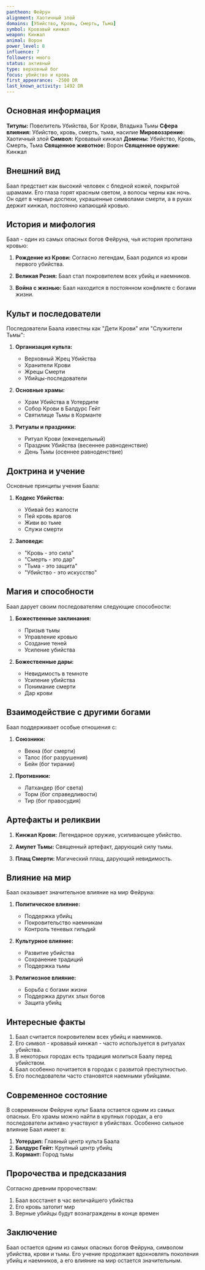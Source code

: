 ```yaml
---
pantheon: Фейрун
alignment: Хаотичный злой
domains: [Убийство, Кровь, Смерть, Тьма]
symbol: Кровавый кинжал
weapon: Кинжал
animal: Ворон
power_level: 8
influence: 7
followers: много
status: активный
type: верховный бог
focus: убийство и кровь
first_appearance: -2500 DR
last_known_activity: 1492 DR
---
```


## Основная информация

**Титулы:** Повелитель Убийства, Бог Крови, Владыка Тьмы
**Сфера влияния:** Убийство, кровь, смерть, тьма, насилие
**Мировоззрение:** Хаотичный злой
**Символ:** Кровавый кинжал
**Домены:** Убийство, Кровь, Смерть, Тьма
**Священное животное:** Ворон
**Священное оружие:** Кинжал

## Внешний вид

Баал предстает как высокий человек с бледной кожей, покрытой шрамами. Его глаза горят красным светом, а волосы черны как ночь. Он одет в черные доспехи, украшенные символами смерти, а в руках держит кинжал, постоянно капающий кровью.

## История и мифология

Баал - один из самых опасных богов Фейруна, чья история пропитана кровью:

1. **Рождение из Крови:** Согласно легендам, Баал родился из крови первого убийства.

2. **Великая Резня:** Баал стал покровителем всех убийц и наемников.

3. **Война с жизнью:** Баал находится в постоянном конфликте с богами жизни.

## Культ и последователи

Последователи Баала известны как "Дети Крови" или "Служители Тьмы":

1. **Организация культа:**

   - Верховный Жрец Убийства
   - Хранители Крови
   - Жрецы Смерти
   - Убийцы-последователи

2. **Основные храмы:**

   - Храм Убийства в Уотердипе
   - Собор Крови в Балдурс Гейт
   - Святилище Тьмы в Корманте

3. **Ритуалы и праздники:**
   - Ритуал Крови (еженедельный)
   - Праздник Убийства (весеннее равноденствие)
   - День Тьмы (осеннее равноденствие)

## Доктрина и учение

Основные принципы учения Баала:

1. **Кодекс Убийства:**

   - Убивай без жалости
   - Пей кровь врагов
   - Живи во тьме
   - Служи смерти

2. **Заповеди:**
   - "Кровь - это сила"
   - "Смерть - это дар"
   - "Тьма - это защита"
   - "Убийство - это искусство"

## Магия и способности

Баал дарует своим последователям следующие способности:

1. **Божественные заклинания:**

   - Призыв тьмы
   - Управление кровью
   - Создание теней
   - Усиление убийства

2. **Божественные дары:**
   - Невидимость в темноте
   - Усиление убийства
   - Понимание смерти
   - Дар крови

## Взаимодействие с другими богами

Баал поддерживает особые отношения с:

1. **Союзники:**

   - Векна (бог смерти)
   - Талос (бог разрушения)
   - Бейн (бог тирании)

2. **Противники:**
   - Латхандер (бог света)
   - Торм (бог справедливости)
   - Тир (бог правосудия)

## Артефакты и реликвии

1. **Кинжал Крови:** Легендарное оружие, усиливающее убийство.

2. **Амулет Тьмы:** Священный артефакт, дарующий силу тьмы.

3. **Плащ Смерти:** Магический плащ, дарующий невидимость.

## Влияние на мир

Баал оказывает значительное влияние на мир Фейруна:

1. **Политическое влияние:**

   - Поддержка убийц
   - Покровительство наемникам
   - Контроль теневых гильдий

2. **Культурное влияние:**

   - Развитие убийства
   - Сохранение традиций
   - Поддержка тьмы

3. **Религиозное влияние:**
   - Борьба с богами жизни
   - Поддержка других злых богов
   - Защита убийц

## Интересные факты

1. Баал считается покровителем всех убийц и наемников.
2. Его символ - кровавый кинжал - часто используется в ритуалах убийства.
3. В некоторых городах есть традиция молиться Баалу перед убийством.
4. Баал особенно почитается в городах с развитой преступностью.
5. Его последователи часто становятся наемными убийцами.

## Современное состояние

В современном Фейруне культ Баала остается одним из самых опасных. Его храмы можно найти в крупных городах, а его последователи активно участвуют в убийствах. Особенно сильное влияние Баал имеет в:

1. **Уотердип:** Главный центр культа Баала
2. **Балдурс Гейт:** Крупный центр убийц
3. **Кормант:** Город тьмы

## Пророчества и предсказания

Согласно древним пророчествам:

1. Баал восстанет в час величайшего убийства
2. Его кровь затопит мир
3. Верные убийцы будут вознаграждены в конце времен

## Заключение

Баал остается одним из самых опасных богов Фейруна, символом убийства, крови и тьмы. Его учение продолжает вдохновлять поколения убийц и наемников, а его влияние на мир остается значительным.
